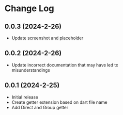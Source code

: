 # Change Log

## 0.0.3 (2024-2-26)

- Update screenshot and placeholder

## 0.0.2 (2024-2-26)

- Update incorrect documentation that may have led to misunderstandings

## 0.0.1 (2024-2-25)

- Initial release
- Create getter extension based on dart file name
- Add Direct and Group getter
